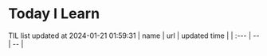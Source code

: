 # Today I Learn 
TIL list updated at 2024-01-21 01:59:31
| name | url | updated time |
| :--- | -- | -- |
